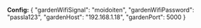 **Config:**
{ "gardenWifiSignal": "moidoiten", "gardenWifiPassword": "passla123", "gardenHost": "192.168.1.18", "gardenPort": 5000 }